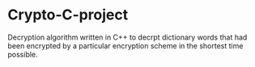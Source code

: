﻿# Crypto-C-project
Decryption algorithm written in C++ to decrpt dictionary words that had been encrypted by a particular encryption scheme in the shortest time possible.
